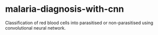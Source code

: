 # malaria-diagnosis-with-cnn
Classification of red blood cells into parasitised or non-parasitised using convolutional neural network.
